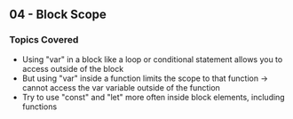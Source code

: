 ## 04 - Block Scope

### Topics Covered

- Using "var" in a block like a loop or conditional statement allows you to access outside of the block
- But using "var" inside a function limits the scope to that function -> cannot access the var variable outside of the function
- Try to use "const" and "let" more often inside block elements, including functions
